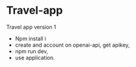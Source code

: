# Travel-app
Travel app version 1

- Npm install i
- create and account on openai-api, get apikey,
- npm run dev,
- use application.